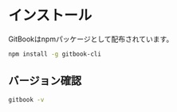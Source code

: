 # インストール

GitBookはnpmパッケージとして配布されています。

```bash
npm install -g gitbook-cli
```

## バージョン確認

```bash
gitbook -v
```
